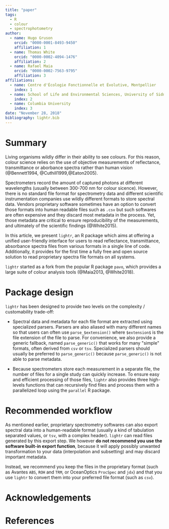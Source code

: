 ```yaml
---
title: "paper"
tags:
  - R
  - colour
  - spectrophotometry
author: 
  - name: Hugo Gruson
    orcid: "0000-0001-8493-9450"
    affiliation: 1
  - name: Thomas White
    orcid: "0000-0002-4094-1476"
    affiliation: 2
  - name: Rafael Maia
    orcid: "0000-0002-7563-9795"
    affiliation: 3
affiliations:
  - name: Centre d'Écologie Fonctionnelle et Évolutive, Montpellier
    index: 1
  - name: School of Life and Environmental Sciences, University of Sidney
    index: 2
  - name: Columbia University
    index: 3
date: "November 28, 2018"
bibliography: lightr.bib
---
```


# Summary

Living organisms wildly differ in their ability to see colours. For this reason,
colour science relies on the use of objective measurements of reflectance,
transmittance or aborbance spectra rather than human vision (@Bennett1994,
@Cuthill1999,@Eaton2005).

Spectrometers record the amount of captured photons at different wavelengths 
(usually between 300-700 nm for colour sicence). However, there is no standard 
file format for spectrometry data and different scientific instrumentation 
companies use wildly different formats to store spectral data. Vendors 
proprietary software sometimes have an option to convert those formats into
human readable files such as `.csv` but such softwares are often expensive and
they discard most metadata in the process. Yet, those metadata are critical
to ensure reproducibility of the measurements, and ultimately of the scientific
findings (@White2015).

In this article, we present `lightr`, an R package which aims at offering a
unified user-friendly interface for users to read reflectance, transmittance, 
absorbance spectra files from various formats in a single line of code. 
Additionally, it provides for the first time a fully free and open source
solution to read proprietary spectra file formats on all systems.

`lightr` started as a fork from the popular R package `pavo`, which provides
a large suite of colour analysis tools (@Maia2013, @White2018).

# Package design

`lightr` has been designed to provide two levels on the complexity / 
customability trade-off:

* Spectral data and metadata for each file format are extracted using 
specialized parsers. Parsers are also aliased with many different names so that
users can often use `parse_$extension()` where `$extension$` is the file 
extension of the file to parse. For convenience, we also provide a generic 
fallback, named `parse_generic()` that works for many "simple" formats, often
derived from `csv` or `tsv`. Specialized parsers should usually be preferred to
`parse_generic()` because `parse_generic()` is not able to parse metadata.

* Because spectrometers store each measurement in a separate file, the number of
files for a single study can quickly increase. To ensure easy and efficient 
processing of those files, `lightr` also provides three high-levels functions
that can recursively find files and process them with a parallelized loop using
the `parallel` R package.

# Recommended workflow

As mentioned earlier, proprietary spectrometry softwares can also export 
spectral data into a human-readable format (usually a kind of tabulation
separated values, or `tsv`, with a complex header). `lightr` can read files 
generated by this export step. We however
**do not recommend you use the software built-in export function**,
because it will apply possibly unwanted transformation to your data
(interpolation and  subsetting) and may discard important metadata.

Instead, we recommend you keep the files in the proprietary format (such as
Avantes `ABS`, `ROH` and `TRM`, or OceanOptics `ProcSpec` and `jdx`) and that
you use `lightr` to convert them into your preferred file format (such as 
`csv`). 

# Acknowledgements


# References
